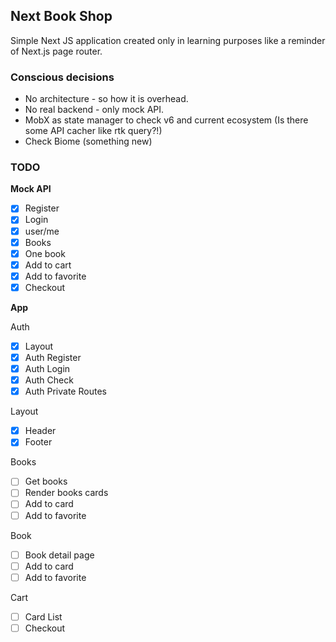 ## Next Book Shop

Simple Next JS application created only in learning purposes like a reminder of Next.js page router.

### Сonscious decisions

- No architecture - so how it is overhead.
- No real backend - only mock API. 
- MobX as state manager to check v6 and current ecosystem (Is there some API cacher like rtk query?!)
- Check Biome (something new)

### TODO

**Mock API**

- [X]  Register
- [X]  Login
- [X]  user/me
- [X]  Books
- [X]  One book
- [X]  Add to cart
- [x]  Add to favorite
- [x]  Checkout

**App**

Auth

- [X]  Layout
- [X]  Auth Register
- [X]  Auth Login
- [X]  Auth Check
- [X]  Auth Private Routes

Layout

- [X]  Header
- [X]  Footer

Books 

- [ ]  Get books
- [ ]  Render books cards
- [ ]  Add to card
- [ ]  Add to favorite

Book 

- [ ]  Book detail page
- [ ]  Add to card
- [ ]  Add to favorite

Cart

- [ ]  Card List
- [ ]  Checkout